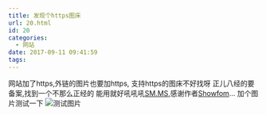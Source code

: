 ```yaml
---
title: 发现个https图床
url: 20.html
id: 20
categories:
  - 网站
date: 2017-09-11 09:41:59
tags:
---
```


网站加了https,外链的图片也要加https,
支持https的图床不好找呀 
正儿八经的要备案,找到一个不那么正经的 能用就好吼吼吼[SM.MS](https://sm.ms/),感谢作者[Showfom](https://www.v2ex.com/member/Showfom)... 
加个图片测试一下 
![测试图片](https://up.sowevo.com/history/59b5e9b30bd3e.jpg)